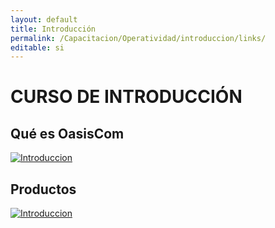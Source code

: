 ```yaml
---
layout: default
title: Introducción
permalink: /Capacitacion/Operatividad/introduccion/links/
editable: si
---
```


# CURSO DE INTRODUCCIÓN


## Qué es OasisCom


[![Introduccion](https://oasiserp-my.sharepoint.com/personal/martha_velasquez_oasiscom_com/_layouts/15/guestaccess.aspx?docid=1653f5a4f341d40ddb26a8b9f1c57ff19&authkey=Ad-R9FFCi9jEtVnXQMDY-hA)](https://www.youtube.com/embed/6N54sEkVAWs)


## Productos


[![Introduccion](https://oasiserp-my.sharepoint.com/personal/martha_velasquez_oasiscom_com/_layouts/15/guestaccess.aspx?docid=1cf0759bb782e40ebaf8394ea4bd184e7&authkey=AV0fkMUPa7HaVnL9y8cW3Fg)](https://www.youtube.com/embed/i7b2JNmpxxs)
